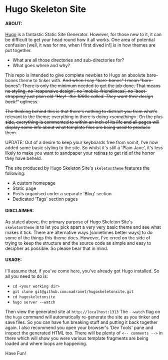 # Hugo Skeleton Site

#### ABOUT:

[Hugo](http://gohugo.io) is a fantastic Static Site Generator. However, for those new to it, it can be difficult to get your head round how it all works. One area of potential confusion [well, it was for me, when I first dived in!] is in how themes are put together. 

* What are all those directories and sub-directories for?
* What goes where and why?

This repo is intended to give complete newbies to Hugo an absolute bare-bones theme to tinker with. ~~And when I say "bare-bones" I mean "bare-bones".  There is only the minimum needed to get the job done. That means no styling, no 'responsive design', no 'mobile-friendliness', no 'boot-strapping' just plain old *"Hey! –the 1990s called. They want their design back!"* ugliness.~~

~~The thinking behind this is that there's nothing to distract you from what's relevant to the theme; everything in there is doing *\<something\>*. On the plus side, everything is commented to within an inch of its life and all pages will display some info about what template files are being used to produce them.~~

UPDATE: Out of a desire to keep your keyboards free from vomit, I've now added some basic styling to the site. So whilst it's still a 'Plain Jane', it's less likely to make you want to sandpaper your retinas to get rid of the horror they have beheld.

The site produced by Hugo Skeleton Site's ```skeletontheme``` features the following:

* A custom homepage
* Static page
* Posts organised under a separate 'Blog' section
* Dedicated 'Tags' section pages

#### DISCLAIMER:

As stated above, the primary purpose of Hugo Skeleton Site's ```skeletontheme``` is to let you pick apart a very very basic theme and see what makes it tick. There are alternative ways [sometimes better ways] to do some of the things this theme does. However, I've erred on the side of trying to keep the structure and the source code as simple and easy to decipher as possible. So please bear that in mind.

#### USAGE:

I'll assume that, if you've come here, you've already got Hugo installed. So all you need to do is:

* ```cd <your working dir>```
* ```git clone git@github.com:madranet/hugoskeletonsite.git```
* ```cd hugoskeletonsite```
* ```hugo server --watch```

Then view the generated site at ```http://localhost:1313```
The ```--watch``` flag on the ```hugo``` command will automatically re-generate the site as you tinker and save files. So you can have fun breaking stuff and putting it back together again. I also recommend you open your browser's 'Dev Tools' pane and inspect the generated HTML too. There will be plenty of ```<-- comments -->``` in there which will show you were various template fragments are being loaded and where loops are happening.

Have Fun!
